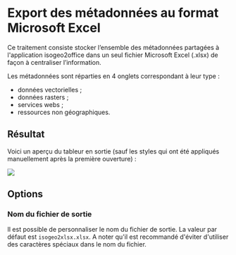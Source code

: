 # Export des métadonnées au format Microsoft Excel

Ce traitement consiste stocker l’ensemble des métadonnées partagées à l'application isogeo2office dans un seul fichier Microsoft Excel \(.xlsx\) de façon à centraliser l’information.

Les métadonnées sont réparties en 4 onglets correspondant à leur type :

* données vectorielles ;
* données rasters ;
* services webs ;
* ressources non géographiques.

## Résultat

Voici un aperçu du tableur en sortie \(sauf les styles qui ont été appliqués manuellement après la première ouverture\) :

![](http://help.isogeo.com/fr/images/isogeo2office_excel_result.png)

## Options

### Nom du fichier de sortie

Il est possible de personnaliser le nom du fichier de sortie. La valeur par défaut est `isogeo2xlsx.xlsx`. A noter qu'il est recommandé d'éviter d'utiliser des caractères spéciaux dans le nom du fichier.

